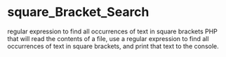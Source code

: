 # square_Bracket_Search
regular expression to find all occurrences of text in square brackets
PHP that will read the contents of a file, use a regular expression to find all occurrences of text in square brackets, and print that text to the console.
